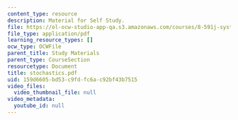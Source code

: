 ```yaml
---
content_type: resource
description: Material for Self Study.
file: https://ol-ocw-studio-app-qa.s3.amazonaws.com/courses/8-591j-systems-biology-fall-2004/159d6605bd53c9fdfc6ac92bf43b7515_stochastics.pdf
file_type: application/pdf
learning_resource_types: []
ocw_type: OCWFile
parent_title: Study Materials
parent_type: CourseSection
resourcetype: Document
title: stochastics.pdf
uid: 159d6605-bd53-c9fd-fc6a-c92bf43b7515
video_files:
  video_thumbnail_file: null
video_metadata:
  youtube_id: null
---
```

